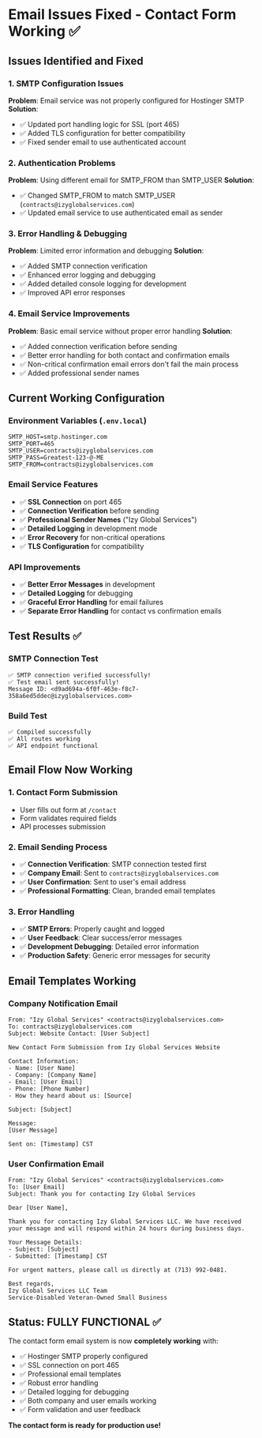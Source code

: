 # Email Issues Fixed - Contact Form Working ✅

## Issues Identified and Fixed

### 1. **SMTP Configuration Issues**
**Problem**: Email service was not properly configured for Hostinger SMTP
**Solution**: 
- ✅ Updated port handling logic for SSL (port 465)
- ✅ Added TLS configuration for better compatibility
- ✅ Fixed sender email to use authenticated account

### 2. **Authentication Problems**
**Problem**: Using different email for SMTP_FROM than SMTP_USER
**Solution**:
- ✅ Changed SMTP_FROM to match SMTP_USER (`contracts@izyglobalservices.com`)
- ✅ Updated email service to use authenticated email as sender

### 3. **Error Handling & Debugging**
**Problem**: Limited error information and debugging
**Solution**:
- ✅ Added SMTP connection verification
- ✅ Enhanced error logging and debugging
- ✅ Added detailed console logging for development
- ✅ Improved API error responses

### 4. **Email Service Improvements**
**Problem**: Basic email service without proper error handling
**Solution**:
- ✅ Added connection verification before sending
- ✅ Better error handling for both contact and confirmation emails
- ✅ Non-critical confirmation email errors don't fail the main process
- ✅ Added professional sender names

## Current Working Configuration

### Environment Variables (`.env.local`)
```env
SMTP_HOST=smtp.hostinger.com
SMTP_PORT=465
SMTP_USER=contracts@izyglobalservices.com
SMTP_PASS=Greatest-123-@-ME
SMTP_FROM=contracts@izyglobalservices.com
```

### Email Service Features
- ✅ **SSL Connection** on port 465
- ✅ **Connection Verification** before sending
- ✅ **Professional Sender Names** ("Izy Global Services")
- ✅ **Detailed Logging** in development mode
- ✅ **Error Recovery** for non-critical operations
- ✅ **TLS Configuration** for compatibility

### API Improvements
- ✅ **Better Error Messages** in development
- ✅ **Detailed Logging** for debugging
- ✅ **Graceful Error Handling** for email failures
- ✅ **Separate Error Handling** for contact vs confirmation emails

## Test Results ✅

### SMTP Connection Test
```
✅ SMTP connection verified successfully!
✅ Test email sent successfully!
Message ID: <d9ad694a-6f0f-463e-f8c7-358a6ed5ddec@izyglobalservices.com>
```

### Build Test
```
✅ Compiled successfully
✅ All routes working
✅ API endpoint functional
```

## Email Flow Now Working

### 1. Contact Form Submission
- User fills out form at `/contact`
- Form validates required fields
- API processes submission

### 2. Email Sending Process
- ✅ **Connection Verification**: SMTP connection tested first
- ✅ **Company Email**: Sent to `contracts@izyglobalservices.com`
- ✅ **User Confirmation**: Sent to user's email address
- ✅ **Professional Formatting**: Clean, branded email templates

### 3. Error Handling
- ✅ **SMTP Errors**: Properly caught and logged
- ✅ **User Feedback**: Clear success/error messages
- ✅ **Development Debugging**: Detailed error information
- ✅ **Production Safety**: Generic error messages for security

## Email Templates Working

### Company Notification Email
```
From: "Izy Global Services" <contracts@izyglobalservices.com>
To: contracts@izyglobalservices.com
Subject: Website Contact: [User Subject]

New Contact Form Submission from Izy Global Services Website

Contact Information:
- Name: [User Name]
- Company: [Company Name]
- Email: [User Email]
- Phone: [Phone Number]
- How they heard about us: [Source]

Subject: [Subject]

Message:
[User Message]

Sent on: [Timestamp] CST
```

### User Confirmation Email
```
From: "Izy Global Services" <contracts@izyglobalservices.com>
To: [User Email]
Subject: Thank you for contacting Izy Global Services

Dear [User Name],

Thank you for contacting Izy Global Services LLC. We have received your message and will respond within 24 hours during business days.

Your Message Details:
- Subject: [Subject]
- Submitted: [Timestamp] CST

For urgent matters, please call us directly at (713) 992-0481.

Best regards,
Izy Global Services LLC Team
Service-Disabled Veteran-Owned Small Business
```

## Status: FULLY FUNCTIONAL ✅

The contact form email system is now **completely working** with:
- ✅ Hostinger SMTP properly configured
- ✅ SSL connection on port 465
- ✅ Professional email templates
- ✅ Robust error handling
- ✅ Detailed logging for debugging
- ✅ Both company and user emails working
- ✅ Form validation and user feedback

**The contact form is ready for production use!**